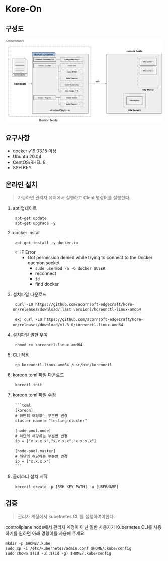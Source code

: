 # Kore-On

## 구성도

![online_install_archtecture](./assets/online_install_architecture.jpeg)

## 요구사항

- docker v19.03.15 이상
- Ubuntu 20.04
- CentOS/RHEL 8
- SSH KEY

## 온라인 설치

> 가능하면 관리자 유저에서 실행하고 Clent 명령어를 실행한다.

1. apt 업데이트

        apt-get update
        apt-get upgrade -y

2. docker install

        apt-get install -y docker.io

      - IF Error
        - Got permission denied while trying to connect to the Docker daemon socket
           - `sudo usermod -a -G docker $USER`
           - reconnect
           - `id`
           - find docker

3. 설치파일 다운로드

        curl -LO https://github.com/acornsoft-edgecraft/kore-on/releases/download/[last version]/koreonctl-linux-amd64

        ex) curl -LO https://github.com/acornsoft-edgecraft/kore-on/releases/download/v1.3.0/koreonctl-linux-amd64

4. 설치파일 권한 부여

        chmod +x koreonctl-linux-amd64

5. CLI 적용

        cp koreonctl-linux-amd64 /usr/bin/koreonctl

6. koreon.toml 파일 다운로드

        korectl init

7. koreon.toml 파일 수정

        ```toml
        [koreon]
        # 하단의 해당하는 부분만 변경
        cluster-name = "testing-cluster"

        [node-pool.node]
        # 하단의 해당하는 부분만 변경
        ip = ["x.x.x.x","x.x.x.x","x.x.x.x"]

        [node-pool.master]
        # 하단의 해당하는 부분만 변경
        ip = ["x.x.x.x"]
        ```

8. 클러스터 설치 시작

        korectl create -p [SSH KEY PATH] -u [USERNAME]

## 검증

> 관리자 계정에서 kubetnetes CLI를 실행하여야한다.

controllplane node에서 관리자 계정이 아닌 일반 사용자가 Kubernetes CLI를 사용하기를 원하면 아래 명령어를 사용해 주세요

    mkdir -p $HOME/.kube
    sudo cp -i /etc/kubernetes/admin.conf $HOME/.kube/config
    sudo chown $(id -u):$(id -g) $HOME/.kube/config
